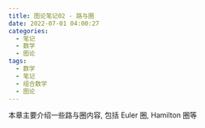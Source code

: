 ```yaml
---
title: 图论笔记02 - 路与圈
date: 2022-07-01 04:00:27
categories:
  - 笔记
  - 数学
  - 图论
tags:
  - 数学
  - 笔记
  - 组合数学
  - 图论
---
```


本章主要介绍一些路与圈内容, 包括 Euler 圈, Hamilton 圈等

<!-- more -->
